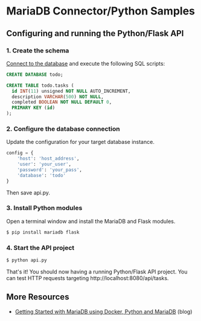 # MariaDB Connector/Python Samples

## Configuring and running the Python/Flask API 

### 1. Create the schema <a name="schema"></a>

[Connect to the database](https://mariadb.com/kb/en/connecting-to-mariadb/) and execute the following SQL scripts:

```sql
CREATE DATABASE todo;

CREATE TABLE todo.tasks (
  id INT(11) unsigned NOT NULL AUTO_INCREMENT,
  description VARCHAR(500) NOT NULL,
  completed BOOLEAN NOT NULL DEFAULT 0,
  PRIMARY KEY (id)
);
```

### 2. Configure the database connection

Update the configuration for your target database instance.

```python
config = {
    'host': 'host_address',
    'user': 'your_user',
    'password': 'your_pass',
    'database': 'todo'
}
```

Then save api.py.

### 3. Install Python modules

Open a terminal window and install the MariaDB and Flask modules.

```bash
$ pip install mariadb flask
```

### 4. Start the API project

```bash
$ python api.py
```

That's it! You should now having a running Python/Flask API project. You can test HTTP requests targeting http://localhost:8080/api/tasks.

## More Resources

* [Getting Started with MariaDB using Docker, Python and MariaDB](https://dev.to/probablyrealrob/getting-started-with-mariadb-using-docker-python-and-flask-38a7) (blog)